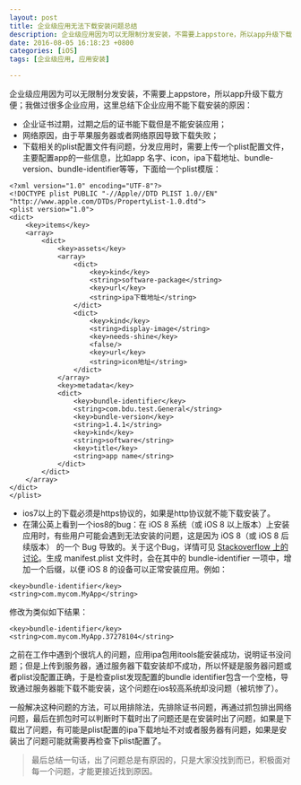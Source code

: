 ```yaml
---
layout: post
title: 企业级应用无法下载安装问题总结
description: 企业级应用因为可以无限制分发安装，不需要上appstore，所以app升级下载方便；我做过很多企业应用，这里总结下企业应用不能下载安装的原因。
date: 2016-08-05 16:18:23 +0800
categories: [iOS]
tags: [企业级应用, 应用安装]

---
```

企业级应用因为可以无限制分发安装，不需要上appstore，所以app升级下载方便；我做过很多企业应用，这里总结下企业应用不能下载安装的原因：

 - 企业证书过期，过期之后的证书能下载但是不能安装应用；
 - 网络原因，由于苹果服务器或者网络原因导致下载失败；
 - 下载相关的plist配置文件有问题，分发应用时，需要上传一个plist配置文件，主要配置app的一些信息，比如app 名字、icon，ipa下载地址、bundle-version、bundle-identifier等等，下面给一个plist模版：
```
<?xml version="1.0" encoding="UTF-8"?>
<!DOCTYPE plist PUBLIC "-//Apple//DTD PLIST 1.0//EN" "http://www.apple.com/DTDs/PropertyList-1.0.dtd">
<plist version="1.0">
<dict>
	<key>items</key>
	<array>
		<dict>
			<key>assets</key>
			<array>
				<dict>
					<key>kind</key>
					<string>software-package</string>
					<key>url</key>
					<string>ipa下载地址</string>
				</dict>
				<dict>
					<key>kind</key>
					<string>display-image</string>
					<key>needs-shine</key>
					<false/>
					<key>url</key>
					<string>icon地址</string>
				</dict>
			</array>
			<key>metadata</key>
			<dict>
				<key>bundle-identifier</key>
				<string>com.bdu.test.General</string>
				<key>bundle-version</key>
				<string>1.4.1</string>
				<key>kind</key>
				<string>software</string>
				<key>title</key>
				<string>app name</string>
			</dict>
		</dict>
	</array>
</dict>
</plist>
```
 - ios7以上的下载必须是https协议的，如果是http协议就不能下载安装了。
 - 在蒲公英上看到一个ios8的bug：在 iOS 8 系统（或 iOS 8 以上版本）上安装应用时，有些用户可能会遇到无法安装的问题，这是因为 iOS 8（或 iOS 8 后续版本） 的一个 Bug 导致的。关于这个Bug，详情可见 [Stackoverflow 上的讨论](http://stackoverflow.com/questions/25772664/enterprise-app-update-distribution-on-ios-8)。生成 manifest.plist 文件时，会在其中的 bundle-identifier 一项中，增加一个后缀，以便 iOS 8 的设备可以正常安装应用。例如：
```
<key>bundle-identifier</key>
<string>com.mycom.MyApp</string>
```
修改为类似如下结果：
```
<key>bundle-identifier</key>
<string>com.mycom.MyApp.37278104</string>
```
之前在工作中遇到个很坑人的问题，应用ipa包用itools能安装成功，说明证书没问题；但是上传到服务器，通过服务器下载安装却不成功，所以怀疑是服务器问题或者plist没配置正确，于是检查plist发现配置的bundle identifier包含一个空格，导致通过服务器能下载不能安装，这个问题在ios较高系统却没问题（被坑惨了）。

一般解决这种问题的方法，可以用排除法，先排除证书问题，再通过抓包排出网络问题，最后在抓包时可以判断时下载时出了问题还是在安装时出了问题，如果是下载出了问题，有可能是plist配置的ipa下载地址不对或者服务器有问题，如果是安装出了问题可能就需要再检查下plist配置了。
    

> 最后总结一句话，出了问题总是有原因的，只是大家没找到而已，积极面对每一个问题，才能更接近找到原因。

